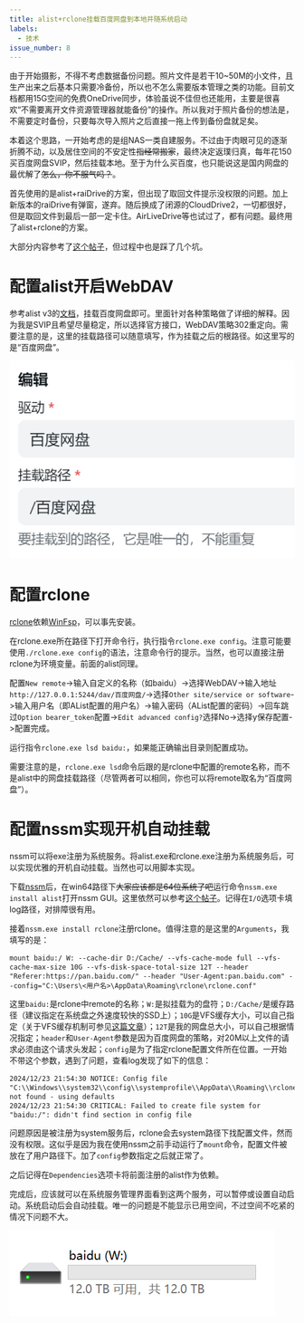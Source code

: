 ```yaml
---
title: alist+rclone挂载百度网盘到本地并随系统启动
labels:
  - 技术
issue_number: 8
---
```


由于开始摄影，不得不考虑数据备份问题。照片文件是若干10~50M的小文件，且生产出来之后基本只需要冷备份，所以也不怎么需要版本管理之类的功能。目前文档都用15G空间的免费OneDrive同步，体验虽说不佳但也还能用，主要是很喜欢“不需要离开文件资源管理器就能备份”的操作。所以我对于照片备份的想法是，不需要定时备份，只要每次导入照片之后直接一拖上传到备份盘就足矣。

本着这个思路，一开始考虑的是组NAS一类自建服务。不过由于肉眼可见的逐渐折腾不动，以及居住空间的不安定性~~指经常搬家~~，最终决定返璞归真，每年花150买百度网盘SVIP，然后挂载本地。至于为什么买百度，也只能说这是国内网盘的最优解了~~怎么，你不服气吗？~~。

首先使用的是alist+raiDrive的方案，但出现了取回文件提示没权限的问题。加上新版本的raiDrive有弹窗，遂弃。随后换成了闭源的CloudDrive2，一切都很好，但是取回文件到最后一部一定卡住。AirLiveDrive等也试过了，都有问题。最终用了alist+rclone的方案。

大部分内容参考了[这个帖子](https://blog.csdn.net/qq_16747625/article/details/138796829)，但过程中也是踩了几个坑。

# 配置alist开启WebDAV

参考alist v3的[文档](https://alist.nn.ci/zh/guide/drivers/baidu.html)，挂载百度网盘即可。里面针对各种策略做了详细的解释。因为我是SVIP且希望尽量稳定，所以选择官方接口，WebDAV策略302重定向。需要注意的是，这里的挂载路径可以随意填写，作为挂载之后的根路径。如这里写的是“百度网盘”。

![alt text](assets/image-13.png)

# 配置rclone

[rclone](https://github.com/rclone/rclone/releases)依赖[WinFsp](https://github.com/winfsp/winfsp/releases)，可以事先安装。

在rclone.exe所在路径下打开命令行，执行指令`rclone.exe config`。注意可能要使用`./rclone.exe config`的语法，注意命令行的提示。当然，也可以直接注册rclone为环境变量。前面的alist同理。

配置`New remote`->输入自定义的名称（如baidu）->选择WebDAV->输入地址`http://127.0.0.1:5244/dav/百度网盘/`->选择`Other site/service or software`->输入用户名（即AList配置的用户名）->输入密码（AList配置的密码）->回车跳过`Option bearer_token`配置->`Edit advanced config?`选择No->选择y保存配置->配置完成。

运行指令`rclone.exe lsd baidu:`，如果能正确输出目录则配置成功。

需要注意的是，`rclone.exe lsd`命令后跟的是rclone中配置的remote名称，而不是alist中的网盘挂载路径（尽管两者可以相同，你也可以将remote取名为“百度网盘”）。

# 配置nssm实现开机自动挂载

nssm可以将exe注册为系统服务。将alist.exe和rclone.exe注册为系统服务后，可以实现优雅的开机自动挂载。当然也可以用脚本实现。

下载[nssm](https://nssm.cc/download)后，在win64路径下~~大家应该都是64位系统了吧~~运行命令`nssm.exe install alist`打开nssm GUI。这里依然可以参考[这个帖子](https://blog.csdn.net/qq_16747625/article/details/138796829)。记得在`I/O`选项卡填log路径，对排障很有用。

接着`nssm.exe install rclone`注册rclone。值得注意的是这里的`Arguments`，我填写的是：
```
mount baidu:/ W: --cache-dir D:/Cache/ --vfs-cache-mode full --vfs-cache-max-size 10G --vfs-disk-space-total-size 12T --header "Referer:https://pan.baidu.com/" --header "User-Agent:pan.baidu.com" --config="C:\Users\<用户名>\AppData\Roaming\rclone\rclone.conf"
```

这里`baidu:`是rclone中remote的名称；`W:`是拟挂载为的盘符；`D:/Cache/`是缓存路径（建议指定在系统盘之外速度较快的SSD上）；`10G`是VFS缓存大小，可以自己指定（关于VFS缓存机制可参见[这篇文章](https://qjfyx.com/web/rcvfscd2.html)）；`12T`是我的网盘总大小，可以自己根据情况指定；`header`和`User-Agent`参数是因为百度网盘的策略，对20M以上文件的请求必须由这个请求头发起；`config`是为了指定rclone配置文件所在位置。一开始不带这个参数，遇到了问题，查看log发现了如下的信息：

```
2024/12/23 21:54:30 NOTICE: Config file "C:\\Windows\\system32\\config\\systemprofile\\AppData\\Roaming\\rclone\\rclone.conf" not found - using defaults
2024/12/23 21:54:30 CRITICAL: Failed to create file system for "baidu:/": didn't find section in config file
```

问题原因是被注册为system服务后，rclone会去system路径下找配置文件，然而没有权限。这似乎是因为我在使用nssm之前手动运行了`mount`命令，配置文件被放在了用户路径下。加了`config`参数指定之后就正常了。

之后记得在`Dependencies`选项卡将前面注册的alist作为依赖。

完成后，应该就可以在系统服务管理界面看到这两个服务，可以暂停或设置自动启动。系统启动后会自动挂载。唯一的问题是不能显示已用空间，不过空间不吃紧的情况下问题不大。

![alt text](assets/image-14.png)
